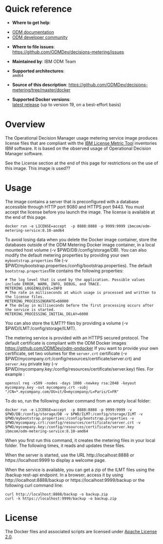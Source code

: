 

# Quick reference

-	**Where to get help**:
  * [ODM documentation](https://www.ibm.com/support/knowledgecenter/en/SSQP76_8.10.x/com.ibm.odm.kube/topics/con_k8s_licensing_metering.html)
  * [ODM developer community](https://developer.ibm.com/odm/)

-	**Where to file issues**:  
  https://github.com/ODMDev/decisions-metering/issues

-	**Maintained by**:  IBM ODM Team

-	**Supported architectures**:  
 `amd64`
-	**Source of this description**:
        https://github.com/ODMDev/decisions-metering/tree/master/docker

-	**Supported Docker versions**:  
	[latest release](https://github.com/docker/docker-ce/releases/latest) (up to version 19, on a best-effort basis)


# Overview

The Operational Decision Manager usage metering service image produces license files that are compliant with the [IBM License Metric Tool](https://www.ibm.com/support/knowledgecenter/SS8JFY_9.2.0/com.ibm.lmt.doc/welcome/LMT_welcome.html) inventories IBM software. It is based on the observed usage of Operational Decision Manager software.

See the License section at the end of this page for restrictions on the use of this image. This image is used?? 

  # Usage

The image contains a server that is preconfigured with a database accessible through HTTP port 9080 and HTTPS port 9443.
You must accept the license before you launch the image. The license is available at the end of this page.

```console
docker run -e LICENSE=accept  -p 8888:8888 -p 9999:9999 ibmcom/odm-metering-service:8.10-amd64
```

To avoid losing data when you delete the Docker image container, store the databases outside of the ODM Metering Docker image container, in a local mounted host volume (-v $PWD/DB:/config/storage/DB). You can also modify the default metering properties by providing your own `mybootstrap.properties` file (-v $PWD/mybootstrap.properties:/config/bootstrap.properties). The default `bootstrap.properties`file contains the following properties:

```console
# The log level that is used by the application. Possible values include ERROR, WARN, INFO, DEBUG, and TRACE.
METERING_LOGGINGLEVEL=INFO
# The rate in milliseconds at which usage is processed and written to the license files.
METERING_PROCESSINGRATE=60000
# The delay in milliseconds before the first processing occurs after the service is started.
METERING_PROCESSING_INITIAL_DELAY=6000
```

You can also store the ILMT?? files by providing a volume (-v $PWD/ILMT:/config/storage/ILMT).

The metering service is provided with an HTTPS secured protocol.
The default certificate is compliant with the ODM Docker images https://github.com/ODMDev/odm-ondocker
If you want to provide your own certificate, set two volumes for the `server.crt` certificate (-v $PWD/mycompany.crt:/config/resources/certificate/server.crt) and  `server.key` private key  (-v $PWD/mycompany.key:/config/resources/certificate/server.key) files.
For example :

 ```console
openssl req -x509 -nodes -days 1000 -newkey rsa:2048 -keyout mycompany.key -out mycompany.crt -subj "/CN=*.mycompany.com/OU=it/O=mycompany/L=Paris/C=FR"
```


To do so, run the following docker command from an empty local folder:

 ```console
docker run -e LICENSE=accept  -p 8888:8888 -p 9999:9999 -v $PWD/DB:/config/storage/DB -v $PWD/ILMT:/config/storage/ILMT -v $PWD/mybootstrap.properties:/config/bootstrap.properties -v $PWD/mycompany.crt:/config/resources/certificate/server.crt -v $PWD/mycompany.key:/config/resources/certificate/server.key ibmcom/odm-metering-service:8.10-amd64
```

When you first run this command, it creates the metering files in your local folder. The following times, it reads and updates these files.

When the server is started, use the URL http://localhost:8888 or https://localhost:9999 to display a welcome page.

When the service is available, you can get a zip of the ILMT files using the /backup rest-api endpoint. 
In a browser, access it by using http://localhost:8888/backup or https://localhost:9999/backup
or the following curl command line:

```console
curl http://localhost:8888/backup -o backup.zip
curl -k https://localhost:9999/backup -o backup.zip
```

  # License

  The Docker files and associated scripts are licensed under [Apache License 2.0](http://www.apache.org/licenses/LICENSE-2.0.html).

